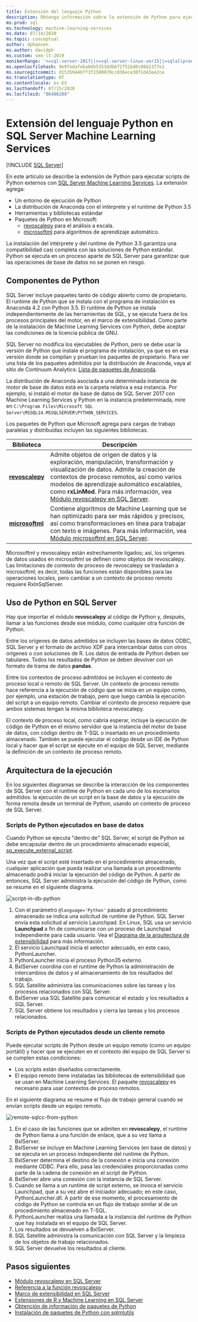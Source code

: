 ```yaml
---
title: Extensión del lenguaje Python
description: Obtenga información sobre la extensión de Python para ejecutar scripts de Python externos con SQL Server Machine Learning Services.
ms.prod: sql
ms.technology: machine-learning-services
ms.date: 07/14/2020
ms.topic: conceptual
author: dphansen
ms.author: davidph
ms.custom: seo-lt-2019
monikerRange: '>=sql-server-2017||>=sql-server-linux-ver15||=sqlallproducts-allversions'
ms.openlocfilehash: 9e9fedafebab6b5353ddb6f2f51bd0c8662377e1
ms.sourcegitcommit: d1535944bff3f2580070cc036ece30f1d43ee2ce
ms.translationtype: HT
ms.contentlocale: es-ES
ms.lasthandoff: 07/15/2020
ms.locfileid: "86406288"
---
```

# <a name="python-language-extension-in-sql-server-machine-learning-services"></a>Extensión del lenguaje Python en SQL Server Machine Learning Services
 [!INCLUDE [SQL Server](../../includes/applies-to-version/sqlserver.md)]

En este artículo se describe la extensión de Python para ejecutar scripts de Python externos con [SQL Server Machine Learning Services](../sql-server-machine-learning-services.md). La extensión agrega:

- Un entorno de ejecución de Python
- La distribución de Anaconda con el intérprete y el runtime de Python 3.5
- Herramientas y bibliotecas estándar
- Paquetes de Python en Microsoft:
  - [revoscalepy](../python/ref-py-revoscalepy.md) para el análisis a escala.
  - [microsoftml](../python/ref-py-microsoftml.md) para algoritmos de aprendizaje automático.

La instalación del intérprete y del runtime de Python 3.5 garantiza una compatibilidad casi completa con las soluciones de Python estándar. Python se ejecuta en un proceso aparte de SQL Server para garantizar que las operaciones de base de datos no se ponen en riesgo.

## <a name="python-components"></a>Componentes de Python

SQL Server incluye paquetes tanto de código abierto como de propietario. El runtime de Python que se instala con el programa de instalación es Anaconda 4.2 con Python 3.5. El runtime de Python se instala independientemente de las herramientas de SQL, y se ejecuta fuera de los procesos principales del motor, en el marco de extensibilidad. Como parte de la instalación de Machine Learning Services con Python, debe aceptar las condiciones de la licencia pública de GNU. 

SQL Server no modifica los ejecutables de Python, pero se debe usar la versión de Python que instale el programa de instalación, ya que es en esa versión donde se compilan y prueban los paquetes de propietario. Para ver una lista de los paquetes admitidos por la distribución de Anaconda, vaya al sitio de Continuum Analytics: [Lista de paquetes de Anaconda](https://docs.continuum.io/anaconda/packages/pkg-docs).

La distribución de Anaconda asociada a una determinada instancia de motor de base de datos está en la carpeta relativa a esa instancia. Por ejemplo, si instaló el motor de base de datos de SQL Server 2017 con Machine Learning Services y Python en la instancia predeterminada, mire en `C:\Program Files\Microsoft SQL Server\MSSQL14.MSSQLSERVER\PYTHON_SERVICES`.

Los paquetes de Python que Microsoft agrega para cargas de trabajo paralelas y distribuidas incluyen las siguientes bibliotecas.

| Biblioteca | Descripción |
|---------|-------------|
| [**revoscalepy**](https://docs.microsoft.com/machine-learning-server/python-reference/revoscalepy/revoscalepy-package) | Admite objetos de origen de datos y la exploración, manipulación, transformación y visualización de datos. Admite la creación de contextos de proceso remotos, así como varios modelos de aprendizaje automático escalables, como **rxLinMod**. Para más información, vea [Módulo revoscalepy en SQL Server](../python/ref-py-revoscalepy.md).  |
| [**microsoftml**](https://docs.microsoft.com/machine-learning-server/python-reference/microsoftml/microsoftml-package) | Contiene algoritmos de Machine Learning que se han optimizado para ser más rápidos y precisos, así como transformaciones en línea para trabajar con texto e imágenes. Para más información, vea [Módulo microsoftml en SQL Server](../python/ref-py-microsoftml.md). |

Microsoftml y revoscalepy están estrechamente ligados; así, los orígenes de datos usados en microsoftml se definen como objetos de revoscalepy. Las limitaciones de contexto de proceso de revoscalepy se trasladan a microsoftml; es decir, todas las funciones están disponibles para las operaciones locales, pero cambiar a un contexto de proceso remoto requiere RxInSqlServer.

## <a name="using-python-in-sql-server"></a>Uso de Python en SQL Server

Hay que importar el módulo **revoscalepy** al código de Python y, después, llamar a las funciones desde ese módulo, como cualquier otra función de Python.

Entre los orígenes de datos admitidos se incluyen las bases de datos ODBC, SQL Server y el formato de archivo XDF para intercambiar datos con otros orígenes o con soluciones de R. Los datos de entrada de Python deben ser tabulares. Todos los resultados de Python se deben devolver con un formato de trama de datos **pandas**.

Entre los contextos de proceso admitidos se incluyen el contexto de proceso local o remoto de SQL Server. Un contexto de proceso remoto hace referencia a la ejecución de código que se inicia en un equipo como, por ejemplo, una estación de trabajo, pero que luego cambia la ejecución del script a un equipo remoto. Cambiar el contexto de proceso requiere que ambos sistemas tengan la misma biblioteca revoscalepy.

El contexto de proceso local, como cabría esperar, incluye la ejecución de código de Python en el mismo servidor que la instancia del motor de base de datos, con código dentro de T-SQL o insertado en un procedimiento almacenado. También se puede ejecutar el código desde un IDE de Python local y hacer que el script se ejecute en el equipo de SQL Server, mediante la definición de un contexto de proceso remoto.

## <a name="execution-architecture"></a>Arquitectura de la ejecución

En los siguientes diagramas se describe la interacción de los componentes de SQL Server con el runtime de Python en cada uno de los escenarios admitidos: la ejecución de un script en la base de datos y la ejecución de forma remota desde un terminal de Python, usando un contexto de proceso de SQL Server.

### <a name="python-scripts-executed-in-database"></a>Scripts de Python ejecutados en base de datos

Cuando Python se ejecuta "dentro de" SQL Server, el script de Python se debe encapsular dentro de un procedimiento almacenado especial, [sp_execute_external_script](../../relational-databases/system-stored-procedures/sp-execute-external-script-transact-sql.md).

Una vez que el script esté insertado en el procedimiento almacenado, cualquier aplicación que pueda realizar una llamada a un procedimiento almacenado podrá iniciar la ejecución del código de Python.  A partir de entonces, SQL Server administra la ejecución del código de Python, como se resume en el siguiente diagrama.

![script-in-db-python](../../machine-learning/python/media/script-in-db-python2.png)

1. Con el parámetro `@language='Python'` pasado al procedimiento almacenado se indica una solicitud de runtime de Python. SQL Server envía esta solicitud al servicio Launchpad.
En Linux, SQL usa un servicio **Launchpad** a fin de comunicarse con un proceso de Launchpad independiente para cada usuario. Vea el [Diagrama de la arquitectura de extensibilidad](extensibility-framework.md#architecture-diagram) para más información.
2. El servicio Launchpad inicia el selector adecuado, en este caso, PythonLauncher.
3. PythonLauncher inicia el proceso Python35 externo.
4. BxlServer coordina con el runtime de Python la administración de intercambios de datos y el almacenamiento de los resultados del trabajo.
5. SQL Satellite administra las comunicaciones sobre las tareas y los procesos relacionados con SQL Server.
6. BxlServer usa SQL Satellite para comunicar el estado y los resultados a SQL Server.
7. SQL Server obtiene los resultados y cierra las tareas y los procesos relacionados.

### <a name="python-scripts-executed-from-a-remote-client"></a>Scripts de Python ejecutados desde un cliente remoto

Puede ejecutar scripts de Python desde un equipo remoto (como un equipo portátil) y hacer que se ejecuten en el contexto del equipo de SQL Server si se cumplen estas condiciones:

+ Los scripts están diseñados correctamente.
+ El equipo remoto tiene instaladas las bibliotecas de extensibilidad que se usan en Machine Learning Services. El paquete [revoscalepy](../python/ref-py-revoscalepy.md) es necesario para usar contextos de proceso remotos.

En el siguiente diagrama se resume el flujo de trabajo general cuando se envían scripts desde un equipo remoto.

![remote-sqlcc-from-python](../../machine-learning/python/media/remote-sqlcc-from-python3.png)

1. En el caso de las funciones que se admiten en **revoscalepy**, el runtime de Python llama a una función de enlace, que a su vez llama a BxlServer.
2. BxlServer se incluye en Machine Learning Services (en base de datos) y se ejecuta en un proceso independiente del runtime de Python.
3. BxlServer determina el destino de la conexión e inicia una conexión mediante ODBC. Para ello, pasa las credenciales proporcionadas como parte de la cadena de conexión en el script de Python.
4. BxlServer abre una conexión con la instancia de SQL Server.
5. Cuando se llama a un runtime de script externo, se invoca el servicio Launchpad, que a su vez abre el iniciador adecuado; en este caso, PythonLauncher.dll. A partir de ese momento, el procesamiento de código de Python se controla en un flujo de trabajo similar al de un procedimiento almacenado en T-SQL.
6. PythonLauncher realiza una llamada a la instancia del runtime de Python que hay instalada en el equipo de SQL Server.
7. Los resultados se devuelven a BxlServer.
8. SQL Satellite administra la comunicación con SQL Server y la limpieza de los objetos de trabajo relacionados.
9. SQL Server devuelve los resultados al cliente.

## <a name="next-steps"></a>Pasos siguientes

+ [Módulo revoscalepy en SQL Server](../python/ref-py-revoscalepy.md)
+ [Referencia a la función revoscalepy](https://docs.microsoft.com/r-server/python-reference/revoscalepy/revoscalepy-package) 
+ [Marco de extensibilidad en SQL Server](extensibility-framework.md)
+ [Extensiones de R y Machine Learning en SQL Server](extension-r.md)
+ [Obtención de información de paquetes de Python](../package-management/python-package-information.md)
+ [Instalación de paquetes de Python con sqlmlutils](../package-management/install-additional-python-packages-on-sql-server.md)
